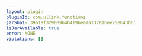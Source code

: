 ```yaml
---
layout: plugin
pluginId: com.ullink.functions
jarSha1: 39618f329009b4b419bea7a13781bee75e043b6c
isJarAvailable: true
error: NONE
violations: []

---
```

